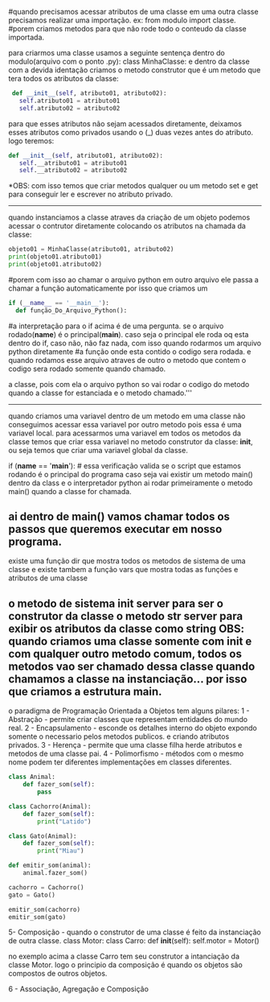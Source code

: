 #quando precisamos acessar atributos de uma classe em uma outra classe precisamos realizar uma importação. ex: from modulo import classe.
#porem criamos metodos para que não rode todo o conteudo da classe importada.

para criarmos uma classe usamos a seguinte sentença dentro do modulo(arquivo com o ponto .py): class MinhaClasse:
e dentro da classe com a devida identação criamos o metodo construtor que é um metodo que tera todos os atributos da classe:

```python
 def __init__(self, atributo01, atributo02):
   self.atributo01 = atributo01
   self.atributo02 = atributo02
   ```

para que esses atributos não sejam acessados diretamente, deixamos esses atributos como privados usando o (_) duas vezes antes do atributo. logo teremos:
```python 
def __init__(self, atributo01, atributo02):
   self.__atributo01 = atributo01
   self.__atributo02 = atributo02
```
*OBS: com isso temos que criar metodos qualquer ou um metodo set e get para conseguir ler e escrever no atributo privado.

------------------------------------------------------------------------------------------------------------------------
quando instanciamos a classe atraves da criação de um objeto podemos acessar o contrutor diretamente colocando os atributos na chamada da classe:
```python
objeto01 = MinhaClasse(atributo01, atributo02)
print(objeto01.atributo01)
print(objeto01.atributo02)
```
#porem com isso ao chamar o arquivo python em outro arquivo ele passa a chamar a função automaticamente por isso que criamos um 
```python
if (__name__ == '__main__'):
  def função_Do_Arquivo_Python():
```
#a interpretação para o if acima é de uma pergunta. se o arquivo rodado(__name__) é o principal(__main__). caso seja o principal ele roda oq esta dentro do if, caso não, não faz nada, com isso quando rodarmos um arquivo python diretamente 
#a função onde esta contido o codigo sera rodada. e quando rodamos esse arquivo atraves de outro o metodo que contem o codigo sera rodado somente quando chamado.


a classe, pois com ela o arquivo python so vai rodar o codigo do metodo quando a classe for estanciada e o metodo chamado.'''

----------------------------------------------------------------------------------------------------------------------
quando criamos uma variavel dentro de um metodo em uma classe não conseguimos acessar essa variavel por outro metodo
pois essa é uma variavel local. para acessarmos uma variavel em todos os metodos da classe temos que criar essa variavel
no metodo construtor da classe: __init__, ou seja temos que criar uma variavel global da classe.

if (__name__ == '__main__'): # essa verificação valida se o script que estamos rodando é o principal do programa caso seja vai existir um metodo main() dentro da class e o interpretador python  ai rodar primeiramente o metodo main() quando a classe for chamada.

ai dentro de main() vamos chamar todos os passos que queremos executar em nosso programa.
-----------------------------------------------------------------------------------------------------------
existe uma função dir que mostra todos os metodos de sistema de uma classe
e existe tambem a função vars que mostra todas as funções e atributos de uma classe

o metodo de sistema __init__ server para ser o construtor da classe
o metodo __str__ server para exibir os atributos da classe como string
OBS: quando criamos uma classe somente com __init__ e com qualquer outro metodo comum, todos os metodos vao ser chamado dessa classe quando chamamos a classe na instanciação... por isso que criamos a estrutura main.
----------------------------------------------------------------
o paradigma de Programação Orientada a Objetos tem alguns pilares:
1 - Abstração - permite criar classes que representam entidades do mundo real.
2 - Encapsulamento - esconde os detalhes interno do objeto expondo somente o necessario pelos metodos publicos. e criando atributos privados.
3 - Herença - permite que uma classe filha herde atributos e metodos de uma classe pai. 
4 - Polimorfismo - métodos com o mesmo nome podem ter diferentes implementações em classes diferentes.
``` Python
class Animal:
    def fazer_som(self):
        pass

class Cachorro(Animal):
    def fazer_som(self):
        print("Latido")

class Gato(Animal):
    def fazer_som(self):
        print("Miau")

def emitir_som(animal):
    animal.fazer_som()

cachorro = Cachorro()
gato = Gato()

emitir_som(cachorro)
emitir_som(gato)
```
5- Composição - quando o construtor de uma classe é feito da instanciação de outra classe.
class Motor:
class Carro:
    def __init__(self):
        self.motor = Motor()

no exemplo acima a classe Carro tem seu construtor a intanciação da classe Motor.
logo o principio da composição é quando os objetos são compostos de outros objetos.

6 - Associação, Agregação e Composição